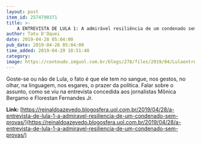 ```yaml
---
layout: post
item_id: 2574790371
title: >-
    A ENTREVISTA DE LULA 1: A admirável resiliência de um condenado sem provas
author: Tatu D'Oquei
date: 2019-04-28 05:04:00
pub_date: 2019-04-28 05:04:00
time_added: 2019-04-29 18:51:48
category: 
image: https://conteudo.imguol.com.br/blogs/278/files/2019/04/Lulaentrevistadois-615x300.jpg
---
```


Goste-se ou não de Lula, o fato é que ele tem no sangue, nos gestos, no olhar, na linguagem, nos esgares, o prazer da política. Falar sobre o assunto, como se viu na entrevista concedida aos jornalistas Mônica Bergamo e Florestan Fernandes Jr.

**Link:** [https://reinaldoazevedo.blogosfera.uol.com.br/2019/04/28/a-entrevista-de-lula-1-a-admiravel-resiliencia-de-um-condenado-sem-provas/](https://reinaldoazevedo.blogosfera.uol.com.br/2019/04/28/a-entrevista-de-lula-1-a-admiravel-resiliencia-de-um-condenado-sem-provas/)

